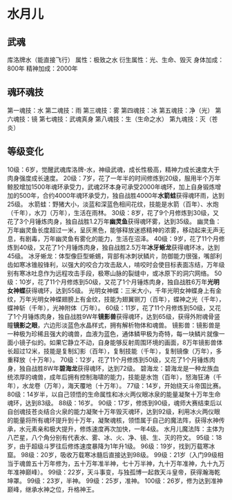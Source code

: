 # 水月儿

## 武魂

库洛牌水（能直接飞行）
属性：极致之水
衍生属性：光、生命、毁灭
身体加成：800年
精神加成：2000年

## 魂环魂技

第一魂技：水
第二魂技：雨
第三魂技：雾
第四魂技：冰
第五魂技：净（光）
第六魂技：镜
第七魂技：武魂真身
第八魂技：生（生命之水）
第九魂技：灭（苍炎）

## 等级变化

10级：6岁，觉醒武魂库洛牌-水，神级武魂，成长性极高，精神力成长速度大于肉身强度成长速度。
20级：7岁，花了一年半的时间修炼到20级，服用半个万年鲸胶增加1500年魂环承受力，武魂2环本身可承受2000年魂环，加上自身锻炼增加的500年，合约4000年魂环承受力，独自战胜4000年**水箭蛙**获得魂环雨，达到25级。
    水箭蛙：野猪大小，淡蓝和深蓝色相间花纹，技能是水箭（百年）、水炮（千年），水刀（万年），生活在雨林。
30级：8岁，花了9个月修炼到30级，又花了3个月锤炼肉身，独自战胜1.2万年**幽灵鱼**获得魂环雾，达到35级。
    幽灵鱼：万年幽灵鱼长度超过一米，呈灰黑色，能够释放迷惑精神的浓雾，移动起来无声无息，有剧毒，万年幽灵鱼有雾化的能力，生活在沼泽。
40级：9岁，花了11个月修炼到40级，又花了1个月锤炼肉身，独自战胜2.5万年**冰牙蜥龙**获得魂环冰，达到45级。
    冰牙蜥龙：体型像巨型蜥蜴，背部有冰刺状鳞片，防御能力很强，嘴部利齿如寒冰锥般锋利，以强大的咬合力攻击敌人，啃咬时会使目标表面冻结，万年级别有寒冰吐息作为远程攻击手段，极寒山脉的裂缝中，或冰原下的洞穴网络。
50级：10岁，花了11个月修炼到50级，又花了1个月锤炼肉身，独自战胜6万年**光明女神蝶**获得魂环，达到55级。
    光明女神蝶：三米大小，千年光明女神蝶身上有金纹，万年光明女神蝶翅膀上有金纹，技能为翅翼铡刀（百年），蝶神之光（千年），蝶神斩（千年），光神附体（万年）。
60级：11岁，花了11个月修炼到50级，又花了1个月锤炼肉身，独自战胜9W年**镜影兽**获得魂环，达到65级，获得外附魂骨竖瞳**镜影之眼**，六边形淡蓝色水晶样式，拥有解析物体和魂兽。
    镜影兽：镜影兽是一种极为珍稀且强大的魂兽，血液为蓝色，通体鳞甲极为奇特，每一块鳞片就像一面小镜子似的。如果它静立不动，自身能够反射周围环境的画面，8万年镜影兽体长超过12米，技能是复制幻影（百年），复制技能（千年），复制镜像（万年），多重释放（十万年）。
70级：12岁，花了11个月修炼到50级，又花了1个月锤炼肉身，独自战胜8W年**碧海龙**获得魂环，达到72级。
    碧海龙：碧海龙是一种龙族血统浓厚的魂兽，成年后拥有控制海啸的能力，技能是水饱（百年），怒海狂涛（千年），水龙卷（万年），海天覆地（十万年）。
77级：14岁，开始绕天斗帝国比赛。
80级：14岁半，以自己领悟的生命属性和冰火两仪眼冰泉的能量凝聚十万年生命魂环，达到83级。
88级：16岁。
90级：17岁，修炼到90级，魂师大赛结束后以自创魂技苍炎结合火泉的能力凝聚十万年毁灭魂环，达到92级，利用冰火两仪眼的能量将所有魂环提升到十万年，凝聚魂核，领悟属于自己的魔法阵，获得水神传承，水元素亲和极大提升，修炼速度再次加快，一年4级。
    水月儿魔法阵：主体为八芒星，八个角分别有代表水、雾、冰、火、净、镜、生、灭的符文。
95级：18岁，由于超级斗罗往后修炼速度暴降为1年升1级。
96级：19岁，找到万载寒冰窟。
98级：20岁，吸收万载寒冰髓后直接达到98级。
99级：21岁（入门99级相当于魂兽五十万年修为，五十万年准半神，七十万半神，九十万年准神，九十九万年准神巅峰）。
99级：22岁，天斗事变，与独孤博一起救天斗皇帝，获得瀚海乾坤罩。
99级：23岁，半神。
99级：25岁，准神。
100级：26岁，修为达到准神巅峰，继承水神之位，升格神王。
